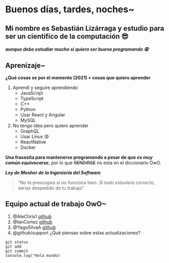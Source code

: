 # Buenos días, tardes, noches~
## Mi nombre es Sebastián Lizárraga y estudio para ser un cientifico de la computación :sunglasses:
##### aunque debo estudiar mucho si quiero ser bueno programando :weary:

## Aprenizaje~
**¿Qué cosas se por el momento (2021) + cosas que quiero aprender**
1. Aprendí y seguire aprendiendo
    - JavaScript 
    - TypeScript
    - C++
    - Python
    - Usar React y Angular
    - MySQL
2. No tengo idea pero quiero aprender
    - GraphQL
    - Usar Linux :cold_sweat:
    - ReactNative
    - Docker

**Una frasesita para mantenerse programando a pesar de que _es muy común equivocarse_**, por lo que ~~RENDIRSE~~ no esta en el diccionario OwO.

***Ley de Mosher de la Ingeniería del Software***
>"No te preocupes si no funciona bien. _Si todo estuviera correcto_, serías despedido de tu trabajo"

## Equipo actual de trabajo OwO~
1. @AleChris1 [github](https://github.com/AleChris1)
2. @IanCortez [github](https://github.com/IanCortez)
3. @YagoSilvaA [github](https://github.com/YagoSilvaA)
4. @github/support ¿Qué piensas sobre estas actualizaciones?
```
git status
git add
git commit
console.log("Hola mundo)
```
